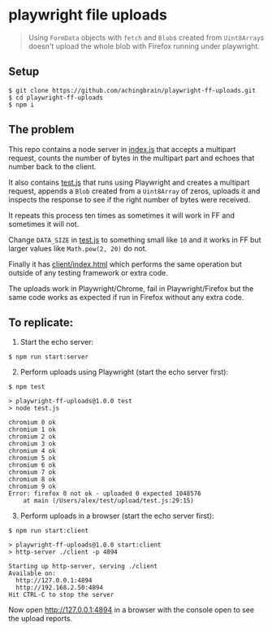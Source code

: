 # playwright file uploads

> Using `FormData` objects with `fetch` and `Blob`s created from `Uint8Array`s doesn't upload the whole blob with Firefox running under playwright.

## Setup

```console
$ git clone https://github.com/achingbrain/playwright-ff-uploads.git
$ cd playwright-ff-uploads
$ npm i
```

## The problem

This repo contains a node server in [index.js](./index.js) that accepts a multipart request, counts the number of bytes in the multipart part and echoes that number back to the client.

It also contains [test.js](./test.js) that runs using Playwright and creates a multipart request, appends a `Blob` created from a `Uint8Array` of zeros, uploads it and inspects the response to see if the right number of bytes were received.

It repeats this process ten times as sometimes it will work in FF and sometimes it will not.

Change `DATA_SIZE` in [test.js](./test.js) to something small like `10` and it works in FF but larger values like `Math.pow(2, 20)` do not.

Finally it has [client/index.html](./client/index.html) which performs the same operation but outside of any testing framework or extra code.

The uploads work in Playwright/Chrome, fail in Playwright/Firefox but the same code works as expected if run in Firefox without any extra code.

## To replicate:

1. Start the echo server:

```console
$ npm run start:server
```

2. Perform uploads using Playwright (start the echo server first):

```console
$ npm test

> playwright-ff-uploads@1.0.0 test
> node test.js

chromium 0 ok
chromium 1 ok
chromium 2 ok
chromium 3 ok
chromium 4 ok
chromium 5 ok
chromium 6 ok
chromium 7 ok
chromium 8 ok
chromium 9 ok
Error: firefox 0 not ok - uploaded 0 expected 1048576
    at main (/Users/alex/test/upload/test.js:29:15)
```

3. Perform uploads in a browser (start the echo server first):

```console
$ npm run start:client

> playwright-ff-uploads@1.0.0 start:client
> http-server ./client -p 4894

Starting up http-server, serving ./client
Available on:
  http://127.0.0.1:4894
  http://192.168.2.50:4894
Hit CTRL-C to stop the server
```

Now open http://127.0.0.1:4894 in a browser with the console open to see the upload reports.
